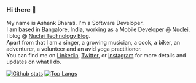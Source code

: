 ### Hi there 👋
My name is Ashank Bharati. I'm a Software Developer.</br> I am based in Bangalore, India, working as a Mobile Developer @ [Nuclei](https://gonuclei.com/).</br> 
I blog @ [Nuclei Technology Blog](https://medium.com/nuclei-technology-blog). </br>
Apart from that I am a singer, a growing musician, a cook, a biker, an adventurer, a volunteer and an avid yoga practitioner.</br>
You can find me on [Linkedin](2), [Twitter](1), or [Instagram](3) for more details and updates on what I do.

<!-- Links to your social media accounts -->
[1]: https://twitter.com/ashankbharati
[2]: https://www.linkedin.com/in/ashank-bharati-497989127
[3]: https://www.instagram.com/mr_bharati_/

[![Github stats](https://github-readme-stats.vercel.app/api?username=ashank96&count_private=true&show_icons=true&include_all_commits=true&custom_title=My%20Github%20Stats)](https://github.com/anuraghazra/github-readme-stats)
[![Top Langs](https://github-readme-stats.vercel.app/api/top-langs/?username=ashank96&layout=compact&hide=html,swift,php&langs_count=15&exclude_repo=ReverseCodingDemo,geekyStack,reverseCodingLanding,gitNew,newGitTest,imad-2016-app)](https://github.com/anuraghazra/github-readme-stats)
<!--
**ashank96/ashank96** is a ✨ _special_ ✨ repository because its `README.md` (this file) appears on your GitHub profile.

Here are some ideas to get you started:

- 🔭 I’m currently working on ...
- 🌱 I’m currently learning ...
- 👯 I’m looking to collaborate on ...
- 🤔 I’m looking for help with ...
- 💬 Ask me about ...
- 📫 How to reach me: ...
- 😄 Pronouns: ...
- ⚡ Fun fact: ...
-->
